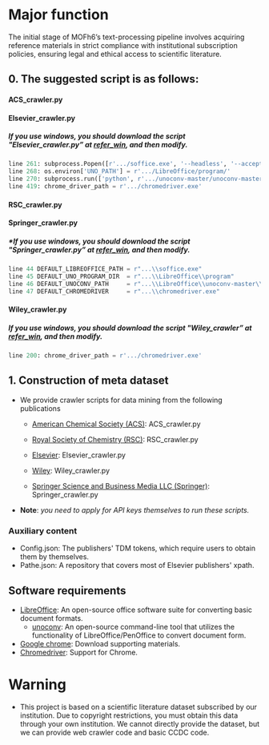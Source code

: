 # Major function

The initial stage of MOFh6’s text-processing pipeline involves acquiring reference materials in strict compliance with institutional subscription policies, ensuring legal and ethical access to scientific literature.

## 0. The suggested script is as follows:
#### ACS_crawler.py

#### Elsevier_crawler.py
##### *If you use windows, you should download the script "Elsevier_crawler.py” at [refer_win](https://github.com/heniyiqishizhong/MOF_llm/tree/main/refer_win), and then modify.*

```python
line 261: subprocess.Popen([r'.../soffice.exe', '--headless', '--accept=socket,host=localhost,port=2002;urp;StarOffice.ComponentContext'])
line 268: os.environ['UNO_PATH'] = r'.../LibreOffice/program/'
line 270: subprocess.run(['python', r'.../unoconv-master/unoconv-master/unoconv', '-f', 'pdf', file_path], check=True)
line 419: chrome_driver_path = r'.../chromedriver.exe'
```

#### RSC_crawler.py

#### Springer_crawler.py
##### *If you use windows, you should download the script "Springer_crawler.py” at [refer_win](https://github.com/heniyiqishizhong/MOF_llm/tree/main/refer_win), and then modify.
```python
line 44 DEFAULT_LIBREOFFICE_PATH = r"...\\soffice.exe"
line 45 DEFAULT_UNO_PROGRAM_DIR  = r"...\\LibreOffice\\program"
line 46 DEFAULT_UNOCONV_PATH     = r"...\\LibreOffice\\unoconv-master\\unoconv"
line 47 DEFAULT_CHROMEDRIVER     = r"...\\chromedriver.exe"
```

#### Wiley_crawler.py
##### *If you use windows, you should download the script "Wiley_crawler” at [refer_win](https://github.com/heniyiqishizhong/MOF_llm/tree/main/refer_win), and then modify.* 

```python
line 200: chrome_driver_path = r'.../chromedriver.exe' 
```

## 1. Construction of meta dataset

- We provide crawler scripts for data mining from the following publications

  - [American Chemical  Society (ACS)](https://solutions.acs.org/solutions/text-and-data-mining/): ACS_crawler.py

  - [Royal Society of Chemistry (RSC)](https://www.rsc.org/journals-books-databases/research-tools/text-and-data-mining/): RSC_crawler.py

  - [Elsevier](https://dev.elsevier.com/): Elsevier_crawler.py

  - [Wiley](https://onlinelibrary.wiley.com/library-info/resources/text-and-datamining): Wiley_crawler.py

  - [Springer Science and Business Media LLC (Springer)](https://www.springernature.com/gp/researchers/text-and-data-mining): Springer_crawler.py

- **Note**: *you need to apply for API keys themselves to run these scripts.*

### Auxiliary content
- Config.json: The publishers' TDM tokens, which require users to obtain them by themselves.
- Pathe.json: A repository that covers most of Elsevier publishers' xpath.

## Software requirements

- [LibreOffice](https://zh-cn.libreoffice.org/download/source-code/): An open-source office software suite for converting basic document formats.
  - [unoconv](https://github.com/unoconv/unoconv): An open-source command-line tool that utilizes the functionality of LibreOffice/PenOffice to convert document form.
- [Google chrome](https://www.google.cn/intl/en_uk/chrome/): Download supporting materials.
- [Chromedriver](https://developer.chrome.google.cn/docs/chromedriver/get-started?hl=zh-tw): Support for Chrome.

# Warning

- This project is based on a scientific literature dataset subscribed by our institution. Due to copyright restrictions, you must obtain this data through your own institution. We cannot directly provide the dataset, but we can provide web crawler code and basic CCDC code.
